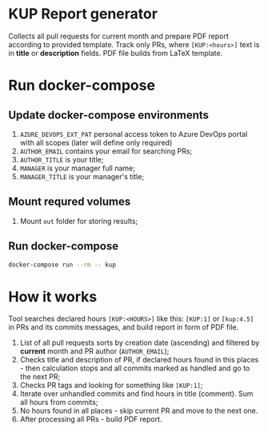 # KUP Report generator
Collects all pull requests for current month and prepare PDF report according to provided template. Track only PRs, where `[KUP:<hours>]` text is in **title** or **description** fields. PDF file builds from LaTeX template.

# Run docker-compose

## Update docker-compose environments
1. `AZURE_DEVOPS_EXT_PAT` personal access token to Azure DevOps portal with all scopes (later will define only required)
2. `AUTHOR_EMAIL` contains your email for searching PRs;
3. `AUTHOR_TITLE` is your title;
4. `MANAGER` is your manager full name;
5. `MANAGER_TITLE` is your manager's title;

## Mount requred volumes
1. Mount `out` folder for storing results;

## Run docker-compose

``` bash
docker-compose run --rm -- kup
```

# How it works 
Tool searches declared hours `[KUP:<HOURS>]` like this: `[KUP:1]` or `[kup:4.5]` in PRs and its commits messages, and build report in form of PDF file.

1. List of all pull requests sorts by creation date (ascending) and filtered by **current** month and PR author (`AUTHOR_EMAIL`);
2. Checks title and description of PR, if declared hours found in this places - then calculation stops and all commits marked as handled and go to the next PR;
3. Checks PR tags and looking for something like `[KUP:1]`;
4. Iterate over unhandled commits and find hours in title (comment). Sum all hours from commits;
5. No hours found in all places - skip current PR and move to the next one.
6. After processing all PRs - build PDF report.